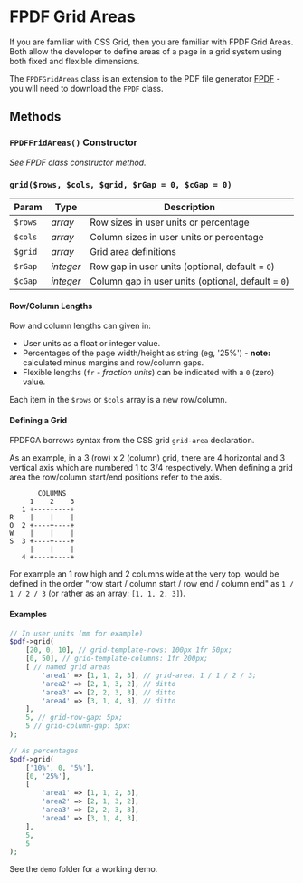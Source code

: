 # FPDF Grid Areas

If you are familiar with CSS Grid, then you are familiar with FPDF Grid Areas. Both allow the developer to define areas of a page in a grid system using both fixed and flexible dimensions.

The `FPDFGridAreas` class is an extension to the PDF file generator [FPDF](http://www.fpdf.org/) - you will need to download the `FPDF` class.

## Methods

### `FPDFFridAreas()`  Constructor

*See FPDF class constructor method.*

### `grid($rows, $cols, $grid, $rGap = 0, $cGap = 0)`

| Param | Type | Description |
| ----- | ---- | ------------|
| `$rows` | *array* | Row sizes in user units or percentage |
| `$cols` | *array* | Column sizes in user units or percentage |
| `$grid` | *array* | Grid area definitions |
| `$rGap` | *integer* | Row gap in user units (optional, default = `0`) |
| `$cGap` | *integer* | Column gap in user units (optional, default = `0`) |

#### Row/Column Lengths

Row and column lengths can given in:

- User units as a float or integer value.
- Percentages of the page width/height as string (eg, '25%') - **note:** calculated minus margins and row/column gaps.
- Flexible lengths (`fr` - *fraction units*) can be indicated with a `0` (zero) value.

Each item in the `$rows` or `$cols` array is a new row/column.

#### Defining a Grid

FPDFGA borrows syntax from the CSS grid `grid-area` declaration.

As an example, in a 3 (row) x 2 (column) grid, there are 4 horizontal and 3 vertical axis which are numbered 1 to 3/4 respectively. When defining a grid area the row/column start/end positions refer to the axis.

```text
       COLUMNS
     1    2    3
   1 +----+----+
R    |    |    |
O  2 +----+----+
W    |    |    |
S  3 +----+----+
     |    |    |
   4 +----+----+
```

For example an 1 row high and 2 columns wide at the very top, would be defined in the order "row start / column start / row end / column end" as `1 / 1 / 2 / 3` (or rather as an array: `[1, 1, 2, 3]`).

#### Examples

```php
// In user units (mm for example)
$pdf->grid(
    [20, 0, 10], // grid-template-rows: 100px 1fr 50px;
    [0, 50], // grid-template-columns: 1fr 200px;
    [ // named grid areas
        'area1' => [1, 1, 2, 3], // grid-area: 1 / 1 / 2 / 3;
        'area2' => [2, 1, 3, 2], // ditto
        'area3' => [2, 2, 3, 3], // ditto
        'area4' => [3, 1, 4, 3], // ditto
    ],
    5, // grid-row-gap: 5px;
    5 // grid-column-gap: 5px;
);

// As percentages
$pdf->grid(
    ['10%', 0, '5%'],
    [0, '25%'],
    [
        'area1' => [1, 1, 2, 3],
        'area2' => [2, 1, 3, 2],
        'area3' => [2, 2, 3, 3],
        'area4' => [3, 1, 4, 3],
    ],
    5,
    5
);
```

See the `demo` folder for a working demo.
